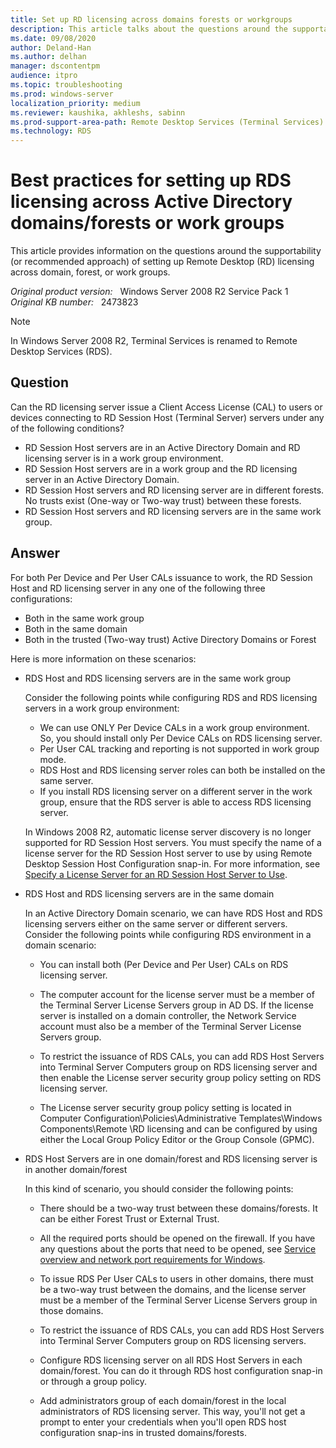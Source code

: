 ```yaml
---
title: Set up RD licensing across domains forests or workgroups
description: This article talks about the questions around the supportability (or recommended approach) of setting up Remote Desktop (RD) licensing across domain, forest, or work groups.
ms.date: 09/08/2020
author: Deland-Han
ms.author: delhan
manager: dscontentpm
audience: itpro
ms.topic: troubleshooting
ms.prod: windows-server
localization_priority: medium
ms.reviewer: kaushika, akhleshs, sabinn
ms.prod-support-area-path: Remote Desktop Services (Terminal Services) licensing
ms.technology: RDS
---
```

# Best practices for setting up RDS licensing across Active Directory domains/forests or work groups

This article provides information on the questions around the supportability (or recommended approach) of setting up Remote Desktop (RD) licensing across domain, forest, or work groups.

_Original product version:_ &nbsp; Windows Server 2008 R2 Service Pack 1  
_Original KB number:_ &nbsp; 2473823

> [!NOTE]
> In Windows Server 2008 R2, Terminal Services is renamed to Remote Desktop Services (RDS).

## Question

Can the RD licensing server issue a Client Access License (CAL) to users or devices connecting to RD Session Host (Terminal Server) servers under any of the following conditions?

- RD Session Host servers are in an Active Directory Domain and RD licensing server is in a work group environment.
- RD Session Host servers are in a work group and the RD licensing server in an Active Directory Domain.
- RD Session Host servers and RD licensing server are in different forests. No trusts exist (One-way or Two-way trust) between these forests.
- RD Session Host servers and RD licensing servers are in the same work group.

## Answer

For both Per Device and Per User CALs issuance to work, the RD Session Host and RD licensing server in any one of the following three configurations:

- Both in the same work group
- Both in the same domain
- Both in the trusted (Two-way trust) Active Directory Domains or Forest

Here is more information on these scenarios:

- RDS Host and RDS licensing servers are in the same work group

  Consider the following points while configuring RDS and RDS licensing servers in a work group environment:

  - We can use ONLY Per Device CALs in a work group environment. So, you should install only Per Device CALs on RDS licensing server.
  - Per User CAL tracking and reporting is not supported in work group mode.
  - RDS Host and RDS licensing server roles can both be installed on the same server.
  - If you install RDS licensing server on a different server in the work group, ensure that the RDS server is able to access RDS licensing server.

  In Windows 2008 R2, automatic license server discovery is no longer supported for RD Session Host servers. You must specify the name of a license server for the RD Session Host server to use by using Remote Desktop Session Host Configuration snap-in. For more information, see [Specify a License Server for an RD Session Host Server to Use](/previous-versions/windows/it-pro/windows-server-2008-R2-and-2008/cc770585(v=ws.11)).

- RDS Host and RDS licensing servers are in the same domain

  In an Active Directory Domain scenario, we can have RDS Host and RDS licensing servers either on the same server or different servers. Consider the following points while configuring RDS environment in a domain scenario:

  - You can install both (Per Device and Per User) CALs on RDS licensing server.

  - The computer account for the license server must be a member of the Terminal Server License Servers group in AD DS. If the license server is installed on a domain controller, the Network Service account must also be a member of the Terminal Server License Servers group.

  - To restrict the issuance of RDS CALs, you can add RDS Host Servers into Terminal Server Computers group on RDS licensing server and then enable the License server security group policy setting on RDS licensing server.

  - The License server security group policy setting is located in Computer Configuration\Policies\Administrative Templates\Windows Components\Remote \RD licensing and can be configured by using either the Local Group Policy Editor or the Group Console (GPMC).

- RDS Host Servers are in one domain/forest and RDS licensing server is in another domain/forest

  In this kind of scenario, you should consider the following points:

  - There should be a two-way trust between these domains/forests. It can be either Forest Trust or External Trust.

  - All the required ports should be opened on the firewall. If you have any questions about the ports that need to be opened, see [Service overview and network port requirements for Windows](../networking/service-overview-and-network-port-requirements.md).

  - To issue RDS Per User CALs to users in other domains, there must be a two-way trust between the domains, and the license server must be a member of the Terminal Server License Servers group in those domains.

  - To restrict the issuance of RDS CALs, you can add RDS Host Servers into Terminal Server Computers group on RDS licensing servers.

  - Configure RDS licensing server on all RDS Host Servers in each domain/forest. You can do it through RDS host configuration snap-in or through a group policy.

  - Add administrators group of each domain/forest in the local administrators of RDS licensing server. This way, you'll not get a prompt to enter your credentials when you'll open RDS host configuration snap-ins in trusted domains/forests.
